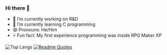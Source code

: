 ### Hi there 👋

- 🔭 I’m currently working on R&D
- 🌱 I’m currently learning C programming
- 😄 Pronouns: He/Him
- ⚡ Fun fact: My first experience programming was inside RPG Maker XP

![Top Langs](https://github-readme-stats.vercel.app/api/top-langs/?username=pixelhat&size_weight=0.5&count_weight=0.5)
[![Readme Quotes](https://quotes-github-readme.vercel.app/api?type=vertical&theme=dark&quote=Data%20dominates.%20If%20you%27ve%20chosen%20the%20right%20data%20structures%20and%20organized%20things%20well%2C%20the%20algorithms%20will%20almost%20always%20be%20self-evident.%20Data%20structures%2C%20not%20algorithms%2C%20are%20central%20to%20programming.&author=Rob%20Pike)](https://github.com/piyushsuthar/github-readme-quotes)
